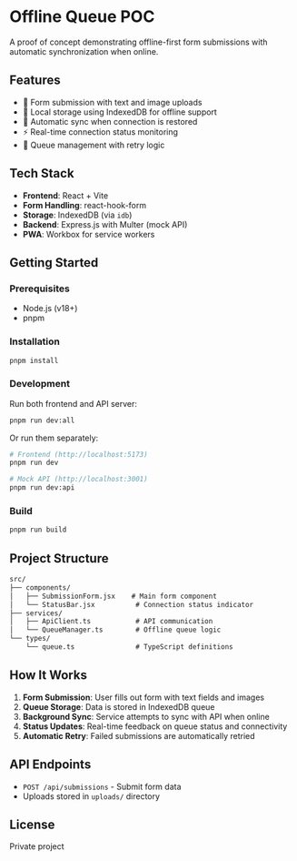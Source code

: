 # Offline Queue POC

A proof of concept demonstrating offline-first form submissions with automatic synchronization when online.

## Features

- 📝 Form submission with text and image uploads
- 💾 Local storage using IndexedDB for offline support
- 🔄 Automatic sync when connection is restored
- ⚡ Real-time connection status monitoring
- 🎯 Queue management with retry logic

## Tech Stack

- **Frontend**: React + Vite
- **Form Handling**: react-hook-form
- **Storage**: IndexedDB (via `idb`)
- **Backend**: Express.js with Multer (mock API)
- **PWA**: Workbox for service workers

## Getting Started

### Prerequisites

- Node.js (v18+)
- pnpm

### Installation

```bash
pnpm install
```

### Development

Run both frontend and API server:

```bash
pnpm run dev:all
```

Or run them separately:

```bash
# Frontend (http://localhost:5173)
pnpm run dev

# Mock API (http://localhost:3001)
pnpm run dev:api
```

### Build

```bash
pnpm run build
```

## Project Structure

```txt
src/
├── components/
│   ├── SubmissionForm.jsx    # Main form component
│   └── StatusBar.jsx          # Connection status indicator
├── services/
│   ├── ApiClient.ts           # API communication
│   └── QueueManager.ts        # Offline queue logic
└── types/
    └── queue.ts               # TypeScript definitions
```

## How It Works

1. **Form Submission**: User fills out form with text fields and images
2. **Queue Storage**: Data is stored in IndexedDB queue
3. **Background Sync**: Service attempts to sync with API when online
4. **Status Updates**: Real-time feedback on queue status and connectivity
5. **Automatic Retry**: Failed submissions are automatically retried

## API Endpoints

- `POST /api/submissions` - Submit form data
- Uploads stored in `uploads/` directory

## License

Private project

